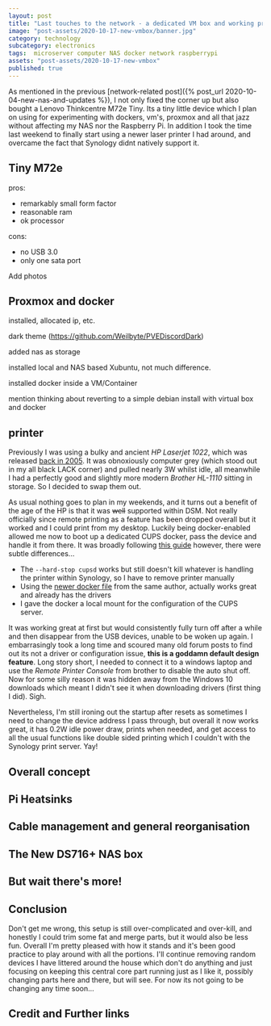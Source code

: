 ```yaml
---
layout: post
title: "Last touches to the network - a dedicated VM box and working printer"
image: "post-assets/2020-10-17-new-vmbox/banner.jpg"
category: technology
subcategory: electronics
tags:  microserver computer NAS docker network raspberrypi
assets: "post-assets/2020-10-17-new-vmbox"
published: true
---
```


As mentioned in the previous [network-related post]({% post_url 2020-10-04-new-nas-and-updates %}), I not only fixed the corner up but also bought a Lenovo Thinkcentre M72e Tiny. Its a tiny little device which I plan on using for experimenting with dockers, vm's, proxmox and all that jazz without affecting my NAS nor the Raspberry Pi. In addition I took the time last weekend to finally start using a newer laser printer I had around, and overcame the fact that Synology didnt natively support it.


## Tiny M72e
pros:
 - remarkably small form factor
 - reasonable ram
 - ok processor

cons:
 - no USB 3.0
 - only one sata port

 Add photos

## Proxmox and docker

installed, allocated ip, etc.

dark theme (https://github.com/Weilbyte/PVEDiscordDark)

added nas as storage

installed local and NAS based Xubuntu, not much difference.

installed docker inside a VM/Container

mention thinking about reverting to a simple debian install with virtual box and docker

## printer
Previously I was using a bulky and ancient *HP Laserjet 1022*, which was released [back in 2005](https://www.cnet.com/reviews/hp-laserjet-1022-review/). It was obnoxiously computer grey (which stood out in my all black LACK corner) and pulled nearly 3W whilst idle, all meanwhile I had a perfectly good and slightly more modern *Brother HL-1110* sitting in storage. So I decided to swap them out.

As usual nothing goes to plan in my weekends, and it turns out a benefit of the age of the HP is that it was ~~well~~ supported within DSM. Not really officially since remote printing as a feature has been dropped overall but it worked and I could print from my desktop. Luckily being docker-enabled allowed me now to boot up a dedicated CUPS docker, pass the device and handle it from there. It was broadly following [this guide](http://www.theghostbit.com/2016/10/setting-up-cups-server-with-docker-on.html) however, there were subtle differences...
 - The `--hard-stop cupsd` works but still doesn't kill whatever is handling the printer within Synology, so I have to remove printer manually
 - Using the [newer docker file](https://registry.hub.docker.com/r/olbat/cupsd#!) from the same author, actually works great and already has the drivers
 - I gave the docker a local mount for  the configuration of the CUPS server.

It was working great at first but would consistently fully turn off after a while and then disappear from the USB devices, unable to be woken up again. I embarrasingly took a long time and scoured many old forum posts to find out its not a driver or configuration issue, **this is a goddamn default design feature**. Long story short, I needed to connect it to a windows laptop and use the *Remote Printer Console* from brother to disable the auto shut off. Now for some silly reason it was hidden away from the Windows 10 downloads which meant I didn't see it when downloading drivers (first thing I did). Sigh.

Nevertheless, I'm still ironing out the startup after resets as sometimes I need to change the device address I pass through, but overall it now works great, it has 0.2W idle power draw, prints when needed, and get access to all the usual functions like double sided printing which I couldn't with the Synology print server. Yay!

## Overall concept


## Pi Heatsinks

## Cable management and general reorganisation


## The New DS716+ NAS box



## But wait there's more!


## Conclusion
Don't get me wrong, this setup is still over-complicated and over-kill, and honestly I could trim some fat and merge parts, but it would also be less fun. Overall I'm pretty pleased with how it stands and it's been good practice to play around with all the portions. I'll continue removing random devices I have littered around the house which don't do anything and just focusing on keeping this central core part running just as I like it, possibly changing parts here and there, but will see. For now its not going to be changing any time soon...

## Credit and Further links
